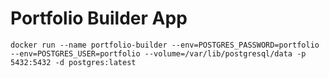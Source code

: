 # Portfolio Builder App

`docker run --name portfolio-builder --env=POSTGRES_PASSWORD=portfolio --env=POSTGRES_USER=portfolio --volume=/var/lib/postgresql/data -p 5432:5432 -d postgres:latest`
